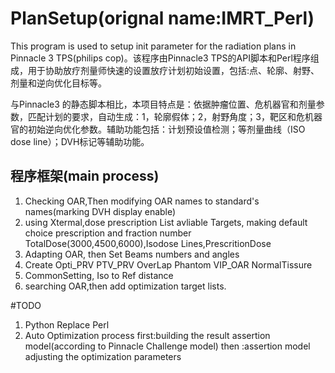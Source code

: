 # PlanSetup(orignal name:IMRT_Perl)

This program is used to setup init parameter for the radiation plans in Pinnacle 3 TPS(philips cop)。该程序由Pinnacle3 TPS的API脚本和Perl程序组成，用于协助放疗剂量师快速的设置放疗计划初始设置，包括:点、轮廓、射野、剂量和逆向优化目标等。

与Pinnacle3 的静态脚本相比，本项目特点是：依据肿瘤位置、危机器官和剂量参数，匹配计划的要求，自动生成：1，轮廓假体；2，射野角度；3，靶区和危机器官的初始逆向优化参数。辅助功能包括：计划预设值检测；等剂量曲线（ISO dose line）；DVH标记等辅助功能。

## 程序框架(main process)

1. Checking OAR,Then modifying OAR names to standard's names(marking DVH display enable)
2. using Xtermal,dose prescription
        List avliable Targets, making default choice
        prescription and fraction number
        TotalDose(3000,4500,6000),Isodose Lines,PrescritionDose
3. Adapting OAR, then Set Beams numbers and angles
4. Create Opti_PRV
        PTV_PRV
        OverLap Phantom
        VIP_OAR
        NormalTissure
5. CommonSetting, Iso to Ref distance
6. searching OAR,then add optimization target lists.

#TODO

1. Python Replace Perl
2. Auto Optimization process
first:building the result assertion model(according to Pinnacle Challenge model)
then :assertion model adjusting the optimization parameters
